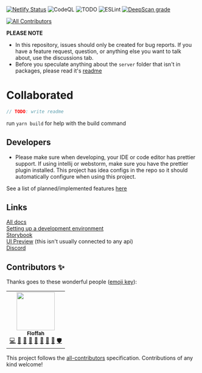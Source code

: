 [![Netlify Status](https://api.netlify.com/api/v1/badges/5b2928d4-ab11-45ed-a18e-3040feeb74ca/deploy-status)](https://app.netlify.com/sites/determined-pike-df8a24/deploys)
![CodeQL](https://github.com/Floffah/collaborated/workflows/CodeQL/badge.svg)
![TODO](https://github.com/Floffah/collaborated/workflows/TODO/badge.svg)
![ESLint](https://github.com/Floffah/collaborated/workflows/ESLint/badge.svg)
[![DeepScan grade](https://deepscan.io/api/teams/12988/projects/16021/branches/332484/badge/grade.svg)](https://deepscan.io/dashboard#view=project&tid=12988&pid=16021&bid=332484)
<!-- ALL-CONTRIBUTORS-BADGE:START - Do not remove or modify this section -->
[![All Contributors](https://img.shields.io/badge/all_contributors-1-orange.svg)](#contributors-)
<!-- ALL-CONTRIBUTORS-BADGE:END -->

**PLEASE NOTE**
 - In this repository, issues should only be created for bug reports. If you have a feature request, question, or anything else you want to talk about, use the discussions tab.
 - Before you speculate anything about the `server` folder that isn't in packages, please read it's [readme](server/README.md)

# Collaborated

```js
// TODO: write readme
```

run `yarn build` for help with the build command

## Developers
 - Please make sure when developing, your IDE or code editor has prettier support. If using intellij or webstorm, make sure you have the prettier plugin installed. This project has idea configs in the repo so it should automatically configure when using this project.

See a list of planned/implemented features [here](features.md)

## Links
[All docs](https://capp.floffah.dev/?path=/story/developers-contents--page) <br/>
[Setting up a development environment](https://capp.floffah.dev/?path=/story/developers-contributors-development-environment--page) <br/>
[Storybook](https://capp.floffah.dev) <br/>
[UI Preview](https://preview.capp.floffah.dev) (this isn't usually connected to any api) <br/>
[Discord](https://discord.gg/tTfksMfb3z)

## Contributors ✨

Thanks goes to these wonderful people ([emoji key](https://allcontributors.org/docs/en/emoji-key)):

<!-- ALL-CONTRIBUTORS-LIST:START - Do not remove or modify this section -->
<!-- prettier-ignore-start -->
<!-- markdownlint-disable -->
<table>
  <tr>
    <td align="center"><a href="https://discord.gg/bc8Y2y9"><img src="https://avatars0.githubusercontent.com/u/27270386?v=4?s=100" width="100px;" alt=""/><br /><sub><b>Floffah</b></sub></a><br /><a href="https://github.com/Floffah/collaborated/commits?author=Floffah" title="Code">💻</a> <a href="https://github.com/Floffah/collaborated/commits?author=Floffah" title="Documentation">📖</a> <a href="#design-Floffah" title="Design">🎨</a> <a href="#ideas-Floffah" title="Ideas, Planning, & Feedback">🤔</a> <a href="#projectManagement-Floffah" title="Project Management">📆</a> <a href="#question-Floffah" title="Answering Questions">💬</a> <a href="https://github.com/Floffah/collaborated/pulls?q=is%3Apr+reviewed-by%3AFloffah" title="Reviewed Pull Requests">👀</a> <a href="#research-Floffah" title="Research">🔬</a> <a href="#security-Floffah" title="Security">🛡️</a></td>
  </tr>
</table>

<!-- markdownlint-restore -->
<!-- prettier-ignore-end -->

<!-- ALL-CONTRIBUTORS-LIST:END -->

This project follows the [all-contributors](https://github.com/all-contributors/all-contributors) specification. Contributions of any kind welcome!

